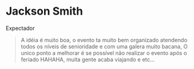 # Jackson Smith
Expectador 
> A idéia é muito boa, o evento ta muito bem organizado atendendo todos os níveis de senioridade e com uma galera muito bacana, O unico ponto a melhorar é se possível não realizar o evento após o feriado HAHAHA, muita gente acaba viajando e etc...
